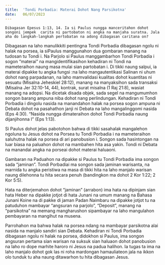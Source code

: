 ```yaml
---
title:  'Tondi Porbadia: Materai Dohot Nang Parsikotna'
date:   06/07/2023
---
```


`Dibagasan Epesus 1:13, 14. Ia si Paulus nungga manceritahon dohot songoni jempek  carita ni partobaton ni angka na manjaha suratna. Jala aha do langkah-langkah pertobatan na adong dibagasan caritana on?`

Dibagasan na laho manulikkiti pentingna Tondi Porbadia dibagasan ngolu ni halak na porsea, ia siPaulus manggunahon dua gombaran manang na tudosan tu Tondi i. Na Parjolo si Paulus manggambarhon Tondi Porbadia i sogon “materai” na mangidentifikasihon kehadiran ni Tondi na mameteraihon naung masa mulai sian partobatan i. Di tikki naung salpui, ia materai dipakke tu angka fungsi :na laho mangautentikasi Salinan ni uhum dohot nang parpadanan, na laho mamvalidasi kualitas dohot kuantitas ni sesuatu (Misalna Jeheskiel 28:12), manang na manyaksihon sada transaksi (Misalna Jer 32:10-14, 44), kontrak, surat misalna (1 Raj 21:8), wasiat manang na adopsi. Na dicetak disada objek, sada segel na mangumumhon songon barang ampuna niba dohot nang perlindungan. Kehadiran ni Tondi Porbadia i dingolu nasida na manandahon halak na porsea sogon ampuna ni Debata dohot na pasahathon janji ni Debata na laho mangalinggomi nasida (Eps 4:30). “Nasida nungga dimateraihon dohot Tondi Porbadia naung dijanjihonna I” (Eps 1:13).

Si Paulus dohot jelas pabotohon bahwa di tikki sasahalak mangalehon ngoluna tu Jesus dohot na Porsea tu Tondi Porbadia i na mameteraihon saluhutna halak na porsea di ari panobusion i. Songon sada hasintongan na luar biasa na paluahon dohot na mambahen hita asa yakin. Tondi ni Debata na manandai angka na porseai dohot materai haluaoni.

Gambaran na Paduahon na dipakke si Paulus tu Tondi Porbadia ima songon sada “jaminan”. Tondi Porbadiai ma songon sada jaminan warisanta, na marnida tu angka peristiwa na masa di tikki hita na laho manjalo warisan naung dilehonna tu hita secara penuh (bandingkon ma dohot 2 Kor 1:22; 2 Kor 5:5).

Hata na diterjemahon dohot “jaminan” (arrabon) ima hata na dipinjam sian hata Heber na dipakke jotjot di hata Junani na umum manang na Bahasa Junani Koine na di pakke di jaman Padan Naimbaru na dipakke jotjot tu na patuduhon mambayar “angsuran na parjolo”, “Deposit”, manang na “parsikotna” na memang mangharushon sipambayar na laho mangulahon pembayaran na mangihut na musena.

Parrohahon  ma bahwa halak na porsea ndang na mambayar parsikotna alai nasida na manjalo sandiri sian Debata. Kehadiran ni Tondi Porbadia dibagasan ngolu ni halak na porsea, didokhon si Paulus, ima songon angsuran pertama sian warisan na suksuk sian haluaon dohot panobusion na laho ro dope marhite haroro ni Jesus na padua halihon. Ia tugas ta ima na laho manjalo dohot gok las ni roha mardongan hamauliateon jala na ikkon olo tunduk tu aha naung ditawarhon tu hita dibagasan Jesus.